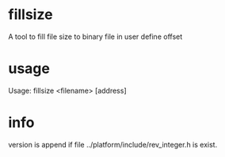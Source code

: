 # fillsize
A tool to fill file size to binary file in user define offset 

# usage 
Usage: fillsize \<filename\> [address]
# info
version is append if file ../platform/include/rev_integer.h is exist.
